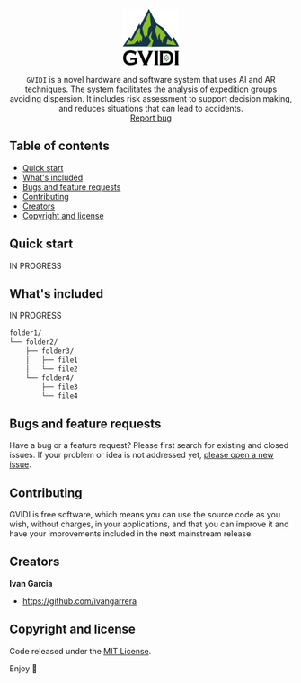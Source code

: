 <p align="center">
  <img src="./GVIDI_Trans.png" alt="Logo" width=100  height=100>
  <p align="center">
     <code>GVIDI</code> is a novel hardware and software system that uses AI and AR techniques. The system facilitates the analysis of expedition groups avoiding dispersion. It includes risk assessment to support decision making, and reduces situations that can lead to accidents.
    <br>
    <a href="https://github.com/ivangarrera/GVIDI/issues/new">Report bug</a>
  </p>
</p>

## Table of contents

- [Quick start](#quick-start)
- [What's included](#whats-included)
- [Bugs and feature requests](#bugs-and-feature-requests)
- [Contributing](#contributing)
- [Creators](#creators)
- [Copyright and license](#copyright-and-license)

## Quick start

IN PROGRESS

## What's included

IN PROGRESS

```text
folder1/
└── folder2/
    ├── folder3/
    │   ├── file1
    │   └── file2
    └── folder4/
        ├── file3
        └── file4
```

## Bugs and feature requests

Have a bug or a feature request? Please first search for existing and closed issues. If your problem or idea is not addressed yet, [please open a new issue](https://github.com/ivangarrera/GVIDI/issues/new).

## Contributing

GVIDI is free software, which means you can use the source code as you wish, without charges, in your applications, and that you can improve it and have your improvements included in the next mainstream release.

## Creators

**Ivan Garcia**

- <https://github.com/ivangarrera>

## Copyright and license

Code released under the [MIT License](https://github.com/ivangarrera/GVIDI/blob/master/LICENSE).

Enjoy :metal:

